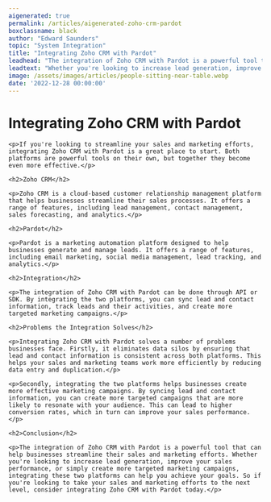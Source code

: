```yaml
---
aigenerated: true
permalink: /articles/aigenerated-zoho-crm-pardot
boxclassname: black
author: "Edward Saunders"
topic: "System Integration"
title: "Integrating Zoho CRM with Pardot"
leadhead: "The integration of Zoho CRM with Pardot is a powerful tool that can help businesses streamline their sales and marketing efforts"
leadtext: "Whether you're looking to increase lead generation, improve your sales performance, or simply create more targeted marketing campaigns, integrating these two platforms can help you achieve your goals. So if you're looking to take your sales and marketing efforts to the next level, consider integrating Zoho CRM with Pardot today."
image: /assets/images/articles/people-sitting-near-table.webp
date: '2022-12-28 00:00:00'
---
```

<div class="arttext">
	<h1>Integrating Zoho CRM with Pardot</h1>

	<p>If you're looking to streamline your sales and marketing efforts, integrating Zoho CRM with Pardot is a great place to start. Both platforms are powerful tools on their own, but together they become even more effective.</p>

	<h2>Zoho CRM</h2>

	<p>Zoho CRM is a cloud-based customer relationship management platform that helps businesses streamline their sales processes. It offers a range of features, including lead management, contact management, sales forecasting, and analytics.</p>

	<h2>Pardot</h2>

	<p>Pardot is a marketing automation platform designed to help businesses generate and manage leads. It offers a range of features, including email marketing, social media management, lead tracking, and analytics.</p>

	<h2>Integration</h2>

	<p>The integration of Zoho CRM with Pardot can be done through API or SDK. By integrating the two platforms, you can sync lead and contact information, track leads and their activities, and create more targeted marketing campaigns.</p>

	<h2>Problems the Integration Solves</h2>

	<p>Integrating Zoho CRM with Pardot solves a number of problems businesses face. Firstly, it eliminates data silos by ensuring that lead and contact information is consistent across both platforms. This helps your sales and marketing teams work more efficiently by reducing data entry and duplication.</p>

	<p>Secondly, integrating the two platforms helps businesses create more effective marketing campaigns. By syncing lead and contact information, you can create more targeted campaigns that are more likely to resonate with your audience. This can lead to higher conversion rates, which in turn can improve your sales performance.</p>

	<h2>Conclusion</h2>

	<p>The integration of Zoho CRM with Pardot is a powerful tool that can help businesses streamline their sales and marketing efforts. Whether you're looking to increase lead generation, improve your sales performance, or simply create more targeted marketing campaigns, integrating these two platforms can help you achieve your goals. So if you're looking to take your sales and marketing efforts to the next level, consider integrating Zoho CRM with Pardot today.</p>

</div>